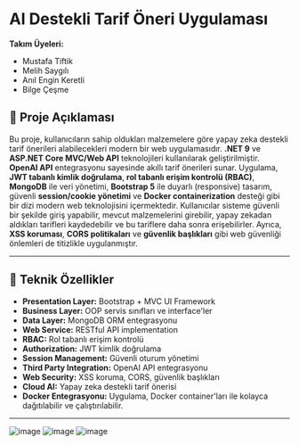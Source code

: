 # AI Destekli Tarif Öneri Uygulaması

**Takım Üyeleri:**
* Mustafa Tiftik
* Melih Saygılı
* Anıl Engin Keretli
* Bilge Çeşme

## 📝 Proje Açıklaması

Bu proje, kullanıcıların sahip oldukları malzemelere göre yapay zeka destekli tarif önerileri alabilecekleri modern bir web uygulamasıdır. **.NET 9** ve **ASP.NET Core MVC/Web API** teknolojileri kullanılarak geliştirilmiştir. **OpenAI API** entegrasyonu sayesinde akıllı tarif önerileri sunar. Uygulama, **JWT tabanlı kimlik doğrulama**, **rol tabanlı erişim kontrolü (RBAC)**, **MongoDB** ile veri yönetimi, **Bootstrap 5** ile duyarlı (responsive) tasarım, güvenli **session/cookie yönetimi** ve **Docker containerization** desteği gibi bir dizi modern web teknolojisini içermektedir. Kullanıcılar sisteme güvenli bir şekilde giriş yapabilir, mevcut malzemelerini girebilir, yapay zekadan aldıkları tarifleri kaydedebilir ve bu tariflere daha sonra erişebilirler. Ayrıca, **XSS koruması**, **CORS politikaları** ve **güvenlik başlıkları** gibi web güvenliği önlemleri de titizlikle uygulanmıştır.

---

## 🎯 Teknik Özellikler

* **Presentation Layer:** Bootstrap + MVC UI Framework
* **Business Layer:** OOP servis sınıfları ve interface'ler
* **Data Layer:** MongoDB ORM entegrasyonu
* **Web Service:** RESTful API implementation
* **RBAC:** Rol tabanlı erişim kontrolü
* **Authorization:** JWT kimlik doğrulama
* **Session Management:** Güvenli oturum yönetimi
* **Third Party Integration:** OpenAI API entegrasyonu
* **Web Security:** XSS koruma, CORS, güvenlik başlıkları
* **Cloud AI:** Yapay zeka destekli tarif önerisi
* **Docker Entegrasyonu:** Uygulama, Docker container'ları ile kolayca dağıtılabilir ve çalıştırılabilir.

---

![image](https://github.com/user-attachments/assets/4781040e-55a0-400c-b6f7-4b57ba3f7c59)
![image](https://github.com/user-attachments/assets/abd0ba59-3ad9-490e-8d0d-d9b1b9af7c71)
![image](https://github.com/user-attachments/assets/39e4fb2a-ee48-4bb5-8be6-5f8542429cba)
